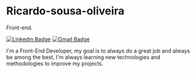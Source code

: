 # Ricardo-sousa-oliveira

Front-end.

[![Linkedin Badge](https://img.shields.io/badge/-Ricardo%20Sousa-6633cc?style=flat-square&logo=Linkedin&logoColor=white&link=https://www.linkedin.com/in/ricardo-sousa-oliveira/)](https://www.linkedin.com/in/ricardo-sousa-oliveira/)
[![Gmail Badge](https://img.shields.io/badge/-contato@ricardo.br.pi@gmail.com-6633cc?style=flat-square&logo=Gmail&logoColor=white&link=mailto:ricardo.br.pi@gmail.com)](mailto:ricardo.br.pi@gmail.com)

I'm a Front-End Developer, my goal is to always do a great job and always be among the best, I'm always learning new technologies and methodologies to improve my projects.